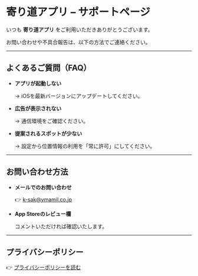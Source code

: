 # 寄り道アプリ – サポートページ

いつも **寄り道アプリ** をご利用いただきありがとうございます。

お問い合わせや不具合報告は、以下の方法でご連絡ください。

---

## よくあるご質問（FAQ）

- **アプリが起動しない**
    
    → iOSを最新バージョンにアップデートしてください。
    
- **広告が表示されない**
    
    → 通信環境をご確認ください。
    
- **提案されるスポットが少ない**
    
    → 設定から位置情報の利用を「常に許可」にしてください。
    

---

## お問い合わせ方法

- **メールでのお問い合わせ**
    
    👉 [k-sak@ymamil.co.jp](mailto:sakata1977@gmail.com)
    
- **App Storeのレビュー欄**
    
    コメントいただければ確認いたします。
    

---

## プライバシーポリシー

👉 [プライバシーポリシーを読む](https://k-sakqa.github.io/dontgohomestraightPage/privacy)
